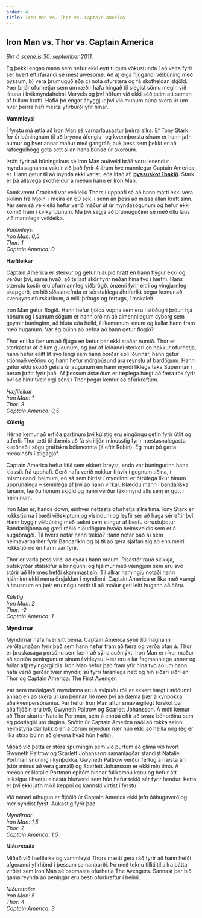 ```yaml
---
order: 4
title: Iron Man vs. Thor vs. Captain America
---
```


## Iron Man vs. Thor vs. Captain America

*Birt á scene.is 30. september 2011.*

Ég þekki engan mann sem hefur ekki eytt tugum vökustunda í að velta fyrir sér hvert eftirfarandi sé mest awesome: Að a) eiga fljúgandi vélbúning með byssum, b) vera þrumuguð eða c) nota ofurstera og fá skotheldan skjöld. Þær þrjár ofurhetjur sem um ræðir hafa hingað til slegist sömu megin við línuna í kvikmyndaheimi Marvels og því höfum við ekki séð þeim att saman af fullum krafti. Hafið þó engar áhyggjur því við munum núna skera úr um hver þeirra hafi mesta yfirburði yfir hinar.

**Vammleysi**

Í fyrstu má ætla að Iron Man sé varnarlausastur þeirra allra. Ef Tony Stark fer úr búningnum til að brynna áfengis- og kvennþorsta sínum er hann jafn aumur og hver annar maður með gangráð, auk þess sem þekkt er að rafsegulhögg geta sett allan hans búnað úr skorðum.

Þrátt fyrir að búningslaus sé Iron Man auðveld bráð voru lesendur myndasagnanna vaktir við það fyrir 4 árum hve mannlegur Captain America er. Hann getur til að mynda ekki varist, eða lifað af, **[byssuskot í bakið](http://today.msnbc.msn.com/id/17499797/ns/today-entertainment/t/death-america-comic-book-hero-killed/#.ToPXVahqCSo)**. Stark er þá allavega skotheldur á meðan hann er Iron Man.

Samkvæmt Cracked var veikleiki Thors í upphafi sá að hann mátti ekki vera skilinn frá Mjölni í meira en 60 sek. í senn án þess að missa allan kraft sinn. Þar sem sá veikleiki hefur verið máður út úr myndasögunum og hefur ekki komið fram í kvikyndunum. Má því segja að þrumuguðinn sé með öllu laus við mannlega veikleika.

*Vammleysi  
Iron Man: 0,5  
Thor: 1  
Captain America: 0*

**Hæfileikar**

Captain America er sterkur og getur hlaupið hratt en hann flýgur ekki og verður því, sama hvað, að teljast skör fyrir neðan hina tvo í hæfni. Hans stærstu kostir eru ofurmannleg viðbrögð, ónæmi fyrir eitri og vingjarnleg skapgerð, en hið síðastnefnda er sérstaklega áhrifaríkt þegar kemur að kvenkyns ofurskúrkum, á milli þrítugs og fertugs, í makaleit.

Iron Man getur flogið. Hann hefur fjölda vopna sem eru í stöðugri þróun hjá honum og í sumum sögum er hann orðinn að almennilegum cyborg sem geymir búninginn, að hluta eða heild, í líkamanum sínum og kallar hann fram með huganum. Var ég búinn að nefna að hann getur flogið?

Thor er líka fær um að fljúga en lætur þar ekki staðar numið. Thor er sterkastur af öllum guðunum, og þar af leiðandi sterkari en nokkur ofurhetja, hann hefur eilíft líf svo lengi sem hann borðar epli Iðunnar, hann getur stjórnað veðrinu og hann hefur mörgþúsund ára reynslu af bardögum. Hann getur ekki skotið geisla úr augunum en hann myndi líklega taka Superman í beran þrátt fyrir það. Af þessum ástæðum er tæplega hægt að færa rök fyrir því að hinir tveir eigi séns í Thor þegar kemur að ofurkröftum.

*Hæfileikar  
Iron Man: 1  
Thor: 3  
Captain America: 0,5*

**Kúlstig**

Hérna kemur að erfiða partinum því kúlstig eru eingöngu gefin fyrir útlit og atferli. Thor ætti til dæmis að fá skrilljón mínusstig fyrir næstasnalegasta klæðnað í sögu grafískra bókmennta (á eftir Robin). Ég mun þó gæta meðalhófs í stigagjöf.

Captain America hefur lítið sem ekkert breyst, enda var búningurinn hans klassík frá upphafi. Gerð hafa verið nokkur frávik í gegnum tíðina, í mismunandi heimum, en sá sem birtist í myndinni er ótrúlega líkur hinum upprunalega – sennilega af því að hann virkar. Klæddu mann í bandaríska fánann, færðu honum skjöld og hann verður táknmynd alls sem er gott í heiminum.

Iron Man er, hands down, einhver nettasta ofurhetja allra tíma.Tony Stark er rokkstjarna í bæði viðskiptum og vísindum og leyfir sér að haga sér eftir því. Hann byggir vélbúning með tækni sem stingur af bestu orrustuþotur Bandaríkjanna og gæti ráðið niðurlögum hvaða heimsveldis sem er á augabragði. Til hvers notar hann tækið? Hann notar það a) sem heimavarnarher fyrir Bandaríkin og b) til að gera sjálfan sig að enn meiri rokkstjörnu en hann var fyrir.

Thor er varla þess virði að eyða í hann orðum. Risastór rauð skikkja, óútskýrðar stálskífur á bringunni og hjálmur með vængjum sem eru svo stórir að Hermes hefði skammast sín. Til allrar hamingju notaði hann hjálminn ekki nema örsjaldan í myndinni. Captain America er líka með vængi á hausnum en þeir eru nógu nettir til að maður geti leitt hugann að öðru.

*Kúlstig  
Iron Man: 2  
Thor: -2  
Captain America: 1*

**Myndirnar**

Myndirnar hafa hver sitt þema. Captain America sýnir lítilmagnann verðlaunaðan fyrir það sem hann hefur fram að færa og verða ofan á. Thor er þroskasaga persónu sem lærir að sýna auðmýkt. Iron Man er ríkur maður að spreða peningunum sínum í vitleysu. Þær eru allar fagmannlega unnar og fullar afþreyingargildis. Iron Man hefur það fram yfir hina tvo að um hann hafa verið gerðar tvær myndir, sú fyrri fáránlega nett og hin síðari síðri en Thor og Captain America: The First Avenger.

Þar sem meðalgæði myndanna eru á svipuðu róli er ekkert hægt í stöðunni annað en að skera úr um þennan lið með því að dæma þær á kynþokka aðalkvenpersónanna. Þar hefur Iron Man aftur smávægilegt forskot því aðalfljóðin eru tvö, Gwyneth Paltrow og Scarlett Johansson. Á móti kemur að Thor skartar Natalie Portman, sem á ennþá eftir að svara bónorðinu sem ég póstlagði um daginn. Snótin úr Captain America náði að rokka seinni heimstyrjaldar lúkkið en á öðrum myndum nær hún ekki að heilla mig (ég er líka strax búinn að gleyma hvað hún heitir).

Miðað við þetta er stóra spurningin sem við þurfum að glíma við hvort Gwyneth Paltrow og Scarlett Johansson samanlagðar standist Natalie Portman snúning í kynþokka. Gwyneth Paltrow verður fertug á næsta ári (stór mínus að vera gamall) og Scarlett Johansson er ekki mín tíma. Á meðan er Natalie Portman epitóm hinnar fullkomnu konu og hefur átt leiksigur í hverju einasta hlutverki sem hún hefur tekið sér fyrir hendur. Þetta er því ekki jafn mikil keppni og kannski virtist í fyrstu.

Við nánari athugun er fljóðið úr Captain America ekki jafn óáhugaverð og mér sýndist fyrst. Aukastig fyrir það.

*Myndirnar  
Iron Man: 1,5  
Thor: 2  
Captain America: 1,5*

**Niðurstaða**

Miðað við hæfileika og vammleysi Thors mætti gera ráð fyrir að hann hefði afgerandi yfirhönd í þessum samanburði. Þó með teknu tilliti til allra þátta virðist sem Iron Man sé osomasta ofurhetja The Avengers. Sannast þar hið gamalreynda að peningar eru besti ofurkraftur í heimi.

*Niðurstaða:  
Iron Man: 5  
Thor: 4  
Captain America: 3*
